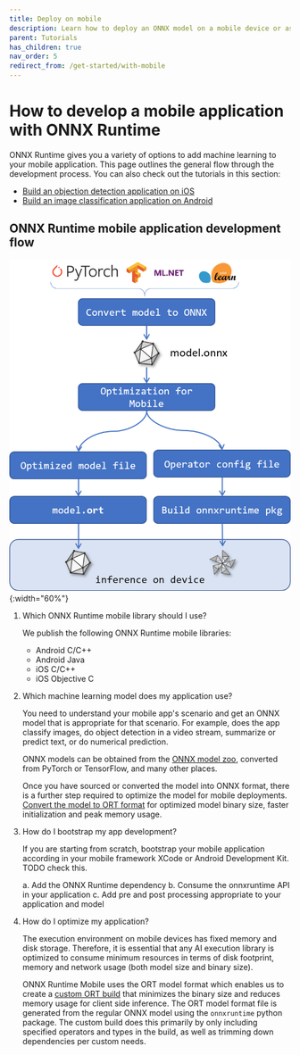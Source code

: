 ```yaml
---
title: Deploy on mobile
description: Learn how to deploy an ONNX model on a mobile device or as a web application with ONNX Runtime
parent: Tutorials
has_children: true
nav_order: 5
redirect_from: /get-started/with-mobile
---
```


# How to develop a mobile application with ONNX Runtime

ONNX Runtime gives you a variety of options to add machine learning to your mobile application. This page outlines the general flow through the development process. You can also check out the tutorials in this section:

* [Build an objection detection application on iOS](./deploy-ios.md)
* [Build an image classification application on Android](./deploy-android.md)

## ONNX Runtime mobile application development flow

![Steps to build for mobile platforms](../../../images/mobile.png){:width="60%"}

1. Which ONNX Runtime mobile library should I use?

   We publish the following ONNX Runtime mobile libraries:
   * Android C/C++
   * Android Java
   * iOS C/C++
   * iOS Objective C

2. Which machine learning model does my application use?

   You need to understand your mobile app's scenario and get an ONNX model that is appropriate for that scenario. For example, does the app classify images, do object detection in a video stream, summarize or predict text, or do numerical prediction.

   ONNX models can be obtained from the [ONNX model zoo](https://github.com/onnx/models), converted from PyTorch or TensorFlow, and many other places.

   Once you have sourced or converted the model into ONNX format, there is a further step required to optimize the model for mobile deployments. [Convert the model to ORT format](../../reference/ort-model-format.md) for optimized model binary size, faster initialization and peak memory usage.

3. How do I bootstrap my app development?

   If you are starting from scratch, bootstrap your mobile application according in your mobile framework XCode or Android Development Kit. TODO check this.

   a. Add the ONNX Runtime dependency
   b. Consume the onnxruntime API in your application
   c. Add pre and post processing appropriate to your application and model

4. How do I optimize my application?

   The execution environment on mobile devices has fixed memory and disk storage. Therefore, it is essential that any AI execution library is optimized to consume minimum resources in terms of disk footprint, memory and network usage (both model size and binary size).

   ONNX Runtime Mobile uses the ORT model format which enables us to create a [custom ORT build](../../build/custom.md) that minimizes the binary size and reduces memory usage for client side inference. The ORT model format file is generated from the regular ONNX model using the `onnxruntime` python package. The custom build does this primarily by only including specified operators and types in the build, as well as trimming down dependencies per custom needs.
